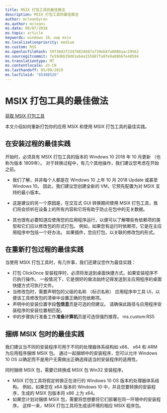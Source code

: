```yaml
---
title: MSIX 打包工具的最佳做法
description: MSIX 打包工具的最佳做法
author: mcleanbyron
ms.author: mcleans
ms.date: 09/07/2018
ms.topic: article
keywords: windows 10，uwp msix
ms.localizationpriority: medium
ms.custom: RS5
ms.openlocfilehash: 59f38d2f23470824687a739eb87a808baac29562
ms.sourcegitcommit: fe59d6b39d81eb4a155887fa8fe9a08b6fe48584
ms.translationtype: MT
ms.contentlocale: zh-CN
ms.lasthandoff: 05/09/2019
ms.locfileid: "65488526"
---
```

# <a name="best-practices-for-msix-packaging-tool"></a>MSIX 打包工具的最佳做法

<div class="nextstepaction"><p><a class="x-hidden-focus" href="https://www.microsoft.com/en-us/p/msix-packaging-tool/9n5lw3jbcxkf" data-linktype="external">获取 MSIX 打包工具</a></p></div>

本文介绍如何重新打包你的应用 MSIX 和使用 MSIX 打包工具的最佳实践。

## <a name="best-practices-during-setup"></a>在安装过程的最佳实践
 
开始时，必须具有 MSIX 打包工具的版本的 Windows 10 2018 年 10 月更新 （也称为版本 1809年）。 对于转换过程中，有几个其他操作，我们建议您考虑在开始之前。 

- 我们了解，并非每个人都是在 Windows 10 上年 10 月 2018 Update 或甚至 Windows 10。 因此，我们建议您创建全新的 VM，它预先配置为对 MSIX 支持的最小版本。 

- 这是建议的另一个原因是，在交互式 GUI 转换期间使用 MSIX 打包工具，我们将会侦听在设备上的所有内容和它将有助于防止在包中的无关数据。 

- 其也很有必要知道应使用您的应用程序运行，以便可以了解哪些有依赖项的类型和它们应以修改包的形式打包。 例如，如果您有运行时依赖项，它是在主应用程序中包括一个好办法。 如果插件，您应打包，以关联的修改包的形式。 


## <a name="best-practices-during-repackaging"></a>在重新打包过程的最佳实践 
当使用 MSIX 打包工具时，有几件事，我们还建议您作为最佳实践：
- 打包 ClickOnce 安装程序时，必须将发送到桌面快捷方式，如果安装程序不已执行操作。 一般情况下，它是很好的做法始终记得发送到主应用程序的桌面快捷方式可执行文件。
- 当修改包时，需要声明包的父级的名称 （标识名称） 应用程序中工具 UI，以便该工具修改包的清单中设置正确的包依赖项。
- 声明中的安装位置字段**包信息**页是可选的但建议。 请确保此路径与应用程序安装程序的安装位置相匹配。
- 中的步骤执行准备工作**准备计算机**页是可选但强烈推荐。
ms.custom:RS5


## <a name="best-practices-while-bundling-msix-packages"></a>捆绑 MSIX 包时的最佳实践

我们建议当不同的安装程序可用于不同的处理器体系结构如 x86、 x64 和 ARM 为应用程序捆绑 MSIX 包。 通过一起捆绑中的安装程序，您可以允许 Windows 10 OS 以确定而不是用户无需做出正确选择适当的安装程序的适用性。 

同时捆绑 MSIX 包，需要已转换成 MSIX 包 Win32 安装程序。 

- MSIX 打包工具将假定转换正在进行的 Windows 10 OS 版本的处理器体系结构。 例如，如果您在 x64 版本的 Windows 10 中，并且您要转换的安装程序，生成的 MSIX 包版本将 x86 上为 x64。 
- 如果您计划对捆绑 MSIX 包，需要将您想要将它们部署在同一环境中的安装程序。 这样一来，MSIX 打包工具将生成该环境的相应 MSIX 程序包。 



